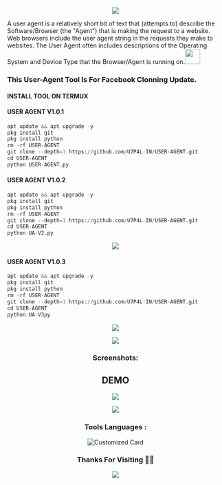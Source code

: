 <p align="center"><img src="https://github.com/U7P4L-IN/USER-AGENT/blob/main/image/github-header-image%20(1).png">

A user agent is a relatively short bit of text that (attempts to) describe the Software/Browser (the "Agent") that is making the request to a website. Web browsers include the user agent string in the requests they make to websites. The User Agent often includes descriptions of the Operating System and Device Type that the Browser/Agent is running on.<img src="https://emojis.slackmojis.com/emojis/images/1588315024/8823/hyperkitty.gif" width="35px"></i></b></h2>

### This User-Agent Tool Is For Facebook Clonning Update.
</p>
  
#### INSTALL TOOL ON TERMUX

#### USER AGENT V1.0.1
```python
apt update && apt upgrade -y
pkg install git
pkg install python
rm -rf USER-AGENT
git clone --depth=1 https://github.com/U7P4L-IN/USER-AGENT.git
cd USER-AGENT
python USER-AGENT.py
```
#### USER AGENT V1.0.2
```python
apt update && apt upgrade -y
pkg install git
pkg install python
rm -rf USER-AGENT
git clone --depth=1 https://github.com/U7P4L-IN/USER-AGENT.git
cd USER-AGENT
python UA-V2.py
```
<p align="center"><img src="https://github.com/U7P4L-IN/USER-AGENT/blob/main/image/carbon.png">
  
#### USER AGENT V1.0.3
```python
apt update && apt upgrade -y
pkg install git
pkg install python
rm -rf USER-AGENT
git clone --depth=1 https://github.com/U7P4L-IN/USER-AGENT.git
cd USER-AGENT
python UA-V3py
```
<p align="center"><img src="https://github.com/U7P4L-IN/USER-AGENT/blob/main/image/GridArt_20240117_002617796.jpg">
  
<div align="center">  
<p align="center"><img src="https://github.com/U7P4L-IN/USER-AGENT/blob/main/image/GridArt_20240117_003401939.jpg">
  
### Screenshots:
## DEMO 
<div align="center">  
<p align="center"><img src="https://github.com/U7P4L-IN/USER-AGENT/blob/main/image/GridArt_20240117_003441786.jpg">

<p align="center"><img src="https://github.com/U7P4L-IN/USER-AGENT/blob/main/image/Screenshot_20240117-000013.png">

### Tools Languages :

![Customized Card](https://github-readme-stats.vercel.app/api/pin?username=U7P4L-IN&repo=USER-AGENT&title_color=fff&icon_color=f9f9f9&text_color=9f9f9f&bg_color=151515)

### Thanks For Visiting 🧡🧡

<div align="center">  
<p align="center"><img src="https://github.com/U7P4L-IN/USER-AGENT/blob/main/image/XRecorder_02082023_184840.jpg">
